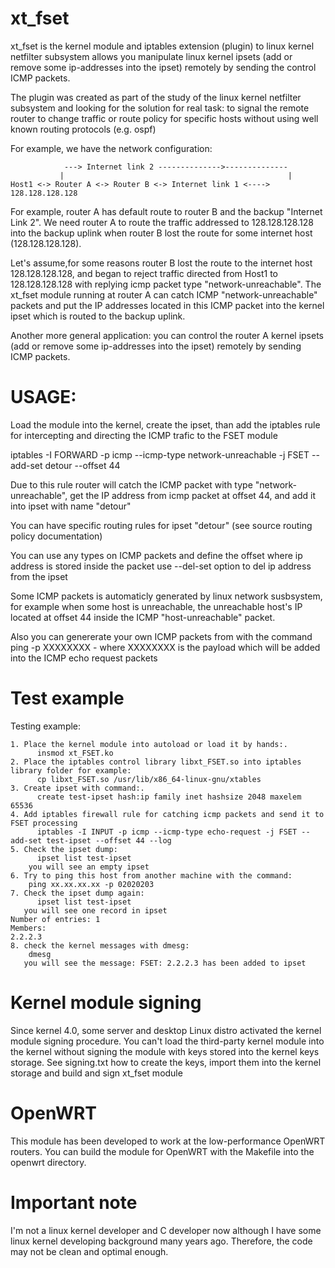 # xt_fset

xt_fset is the kernel module and iptables extension (plugin) to linux kernel netfilter subsystem allows you manipulate linux kernel ipsets (add or remove some ip-addresses into the ipset) remotely by sending the control ICMP packets.

The plugin was created as part of the study of the linux kernel netfilter subsystem and looking for the solution for real task: to signal the remote router to change traffic or route policy for specific hosts without using well known routing protocols (e.g. ospf)

For example, we have the network configuration:

                ---> Internet link 2 -------------->--------------
               |                                                  |
    Host1 <-> Router A <-> Router B <-> Internet link 1 <----> 128.128.128.128

For example, router A has default route to router B and the backup "Internet Link 2". We need router A to route the traffic addressed to 128.128.128.128 into the backup uplink when router B lost the route for some internet host (128.128.128.128).

Let's assume,for some reasons router B lost the route to the internet host 128.128.128.128,
 and began to reject traffic directed from Host1 to 128.128.128.128 with replying icmp packet type "network-unreachable".
The xt_fset module running at router A can catch ICMP "network-unreachable" packets and put the IP addresses located in this ICMP packet into the kernel ipset which is routed to the backup uplink.

Another more general application: you can control the router A kernel ipsets (add or remove some ip-addresses into the ipset) remotely by sending ICMP packets.

# USAGE:

Load the module into the kernel, create the ipset, than add the iptables rule for intercepting and directing the ICMP trafic to the FSET module

iptables -I FORWARD -p icmp --icmp-type network-unreachable -j FSET --add-set detour --offset 44

Due to this rule router will catch the ICMP packet with type "network-unreachable", get the IP address from icmp packet at offset 44, and add it into ipset with name "detour"

You can have specific routing rules for ipset "detour" (see source routing policy documentation)

You can use any types on ICMP packets and define the offset where ip address is stored inside the packet
use --del-set option to del ip address from the ipset

Some ICMP packets is automaticly generated by linux network susbsystem, for example when some host is unreachable, the unreachable host's IP located at offset 44 inside the ICMP "host-unreachable" packet.

Also you can genererate your own ICMP packets from with the command
ping -p XXXXXXXX - where XXXXXXXX is the payload which will be added into the ICMP echo request packets

# Test example

Testing example:

```
1. Place the kernel module into autoload or load it by hands:.
      insmod xt_FSET.ko
2. Place the iptables control library libxt_FSET.so into iptables library folder for example:
      cp libxt_FSET.so /usr/lib/x86_64-linux-gnu/xtables
3. Create ipset with command:.
      create test-ipset hash:ip family inet hashsize 2048 maxelem 65536
4. Add iptables firewall rule for catching icmp packets and send it to FSET processing
      iptables -I INPUT -p icmp --icmp-type echo-request -j FSET --add-set test-ipset --offset 44 --log
5. Check the ipset dump:
      ipset list test-ipset
    you will see an empty ipset
6. Try to ping this host from another machine with the command:
    ping xx.xx.xx.xx -p 02020203
7. Check the ipset dump again:
      ipset list test-ipset
   you will see one record in ipset
Number of entries: 1
Members:
2.2.2.3
8. check the kernel messages with dmesg:
    dmesg
   you will see the message: FSET: 2.2.2.3 has been added to ipset
```

# Kernel module signing

Since kernel 4.0, some server and desktop Linux distro activated the kernel module signing procedure. 
You can't load the third-party kernel module into the kernel without signing the module with keys stored into the kernel keys storage. 
See signing.txt how to create the keys, import them into the kernel storage and build and sign xt_fset module

# OpenWRT

This module has been developed to work at the low-performance OpenWRT routers. You can build the module for OpenWRT with the Makefile into the openwrt directory. 

# Important note

I'm not a linux kernel developer and C developer now although I have some linux kernel developing background many years ago. Therefore, the code may not be clean and optimal enough.
